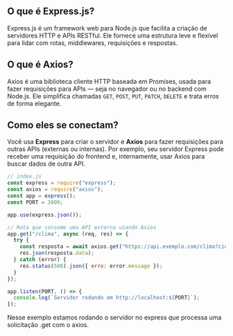 ## O que é Express.js?

Express.js é um framework web para Node.js que facilita a criação de servidores HTTP e APIs RESTful. Ele fornece uma estrutura leve e flexível para lidar com rotas, middlewares, requisições e respostas.

## O que é Axios?

Axios é uma biblioteca cliente HTTP baseada em Promises, usada para fazer requisições para APIs — seja no navegador ou no backend com Node.js. Ele simplifica chamadas `GET`, `POST`, `PUT`, `PATCH`, `DELETE` e trata erros de forma elegante.

## Como eles se conectam?

Você usa **Express** para criar o servidor e **Axios** para fazer requisições para outras APIs (externas ou internas). Por exemplo, seu servidor Express pode receber uma requisição do frontend e, internamente, usar Axios para buscar dados de outra API.

```js 
// index.js
const express = require("express");
const axios = require("axios");
const app = express();
const PORT = 3000;

app.use(express.json());

// Rota que consome uma API externa usando Axios
app.get("/clima", async (req, res) => {
  try {
    const resposta = await axios.get("https://api.exemplo.com/clima?cidade=Caçapava");
    res.json(resposta.data);
  } catch (error) {
    res.status(500).json({ erro: error.message });
  }
});

app.listen(PORT, () => {
  console.log(`Servidor rodando em http://localhost:${PORT}`);
});
```

Nesse exemplo estamos rodando o servidor no express que processa uma solicitação .get com o axios.